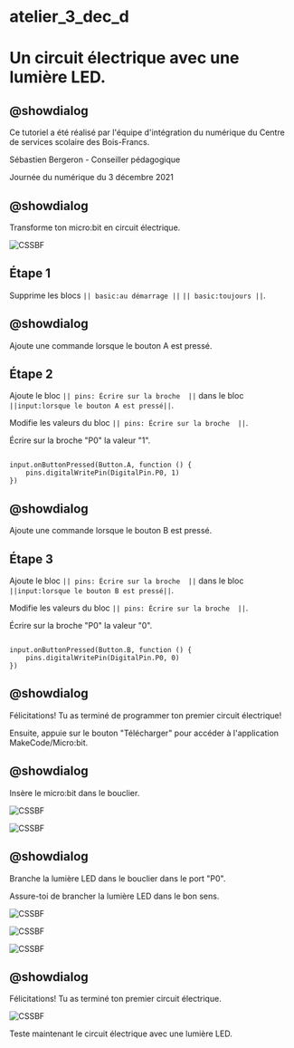 # atelier_3_dec_d

# Un circuit électrique avec une lumière LED.

## @showdialog 

Ce tutoriel a été réalisé par l'équipe d'intégration du numérique du Centre de services scolaire des Bois-Francs. 

Sébastien Bergeron - Conseiller pédagogique 

Journée du numérique du 3 décembre 2021

## @showdialog 

Transforme ton micro:bit en circuit électrique. 
 
![CSSBF](https://github.com/sbergeroncp/mon-makecode/blob/master/atelier_c_7.jpg?raw=true) 

## Étape 1 

Supprime les blocs ``|| basic:au démarrage ||`` ``|| basic:toujours ||``. 


## @showdialog 

Ajoute une commande lorsque le bouton A est pressé. 

## Étape 2 

 Ajoute le bloc ``|| pins: Écrire sur la broche  ||`` dans le bloc ``||input:lorsque le bouton A est pressé||``. 
 
Modifie les valeurs du bloc ``|| pins: Écrire sur la broche  ||``.

Écrire sur la broche "P0" la valeur "1".
 

```blocks 

input.onButtonPressed(Button.A, function () {
    pins.digitalWritePin(DigitalPin.P0, 1)
})

``` 

## @showdialog 

Ajoute une commande lorsque le bouton B est pressé.   

## Étape 3 
 
Ajoute le bloc ``|| pins: Écrire sur la broche  ||`` dans le bloc ``||input:lorsque le bouton B est pressé||``. 
 
Modifie les valeurs du bloc ``|| pins: Écrire sur la broche  ||``.

Écrire sur la broche "P0" la valeur "0".
 
```blocks 

input.onButtonPressed(Button.B, function () {
    pins.digitalWritePin(DigitalPin.P0, 0)
})

``` 

## @showdialog 

Félicitations! Tu as terminé de programmer ton premier circuit électrique! 

Ensuite, appuie sur le bouton "Télécharger" pour accéder à l'application MakeCode/Micro:bit.

## @showdialog 

Insère le micro:bit dans le bouclier.

![CSSBF](https://github.com/sbergeroncp/mon-makecode/blob/master/atelier_c_1.jpg?raw=true) 

![CSSBF](https://github.com/sbergeroncp/mon-makecode/blob/master/atelier_c_2.jpg?raw=true) 

## @showdialog 

Branche la lumière LED dans le bouclier dans le port "P0".

Assure-toi de brancher la lumière LED dans le bon sens.

![CSSBF](https://github.com/sbergeroncp/mon-makecode/blob/master/atelier_c_3.jpg?raw=true) 

![CSSBF](https://github.com/sbergeroncp/mon-makecode/blob/master/atelier_c_4.jpg?raw=true) 

![CSSBF](https://github.com/sbergeroncp/mon-makecode/blob/master/atelier_c_5.jpg?raw=true) 

## @showdialog 

Félicitations! Tu as terminé ton premier circuit électrique.

![CSSBF](https://github.com/sbergeroncp/mon-makecode/blob/master/atelier_c_6.jpg?raw=true)  

Teste maintenant le circuit électrique avec une lumière LED.